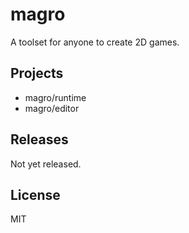 # magro
A toolset for anyone to create 2D games.

## Projects
- magro/runtime
- magro/editor

## Releases
Not yet released.

## License
MIT
